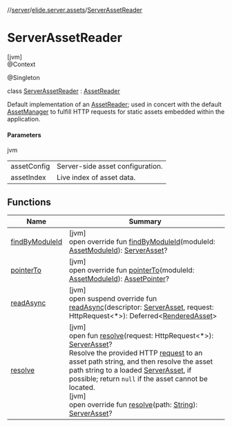 //[server](../../../index.md)/[elide.server.assets](../index.md)/[ServerAssetReader](index.md)

# ServerAssetReader

[jvm]\
@Context

@Singleton

class [ServerAssetReader](index.md) : [AssetReader](../-asset-reader/index.md)

Default implementation of an [AssetReader](../-asset-reader/index.md); used in concert with the default [AssetManager](../-asset-manager/index.md) to fulfill HTTP requests for static assets embedded within the application.

#### Parameters

jvm

| | |
|---|---|
| assetConfig | Server-side asset configuration. |
| assetIndex | Live index of asset data. |

## Functions

| Name | Summary |
|---|---|
| [findByModuleId](find-by-module-id.md) | [jvm]<br>open override fun [findByModuleId](find-by-module-id.md)(moduleId: [AssetModuleId](../../elide.server/index.md#-803173189%2FClasslikes%2F-1343588467)): [ServerAsset](../-server-asset/index.md)? |
| [pointerTo](pointer-to.md) | [jvm]<br>open override fun [pointerTo](pointer-to.md)(moduleId: [AssetModuleId](../../elide.server/index.md#-803173189%2FClasslikes%2F-1343588467)): [AssetPointer](../-asset-pointer/index.md)? |
| [readAsync](read-async.md) | [jvm]<br>open suspend override fun [readAsync](read-async.md)(descriptor: [ServerAsset](../-server-asset/index.md), request: HttpRequest&lt;*&gt;): Deferred&lt;[RenderedAsset](../-rendered-asset/index.md)&gt; |
| [resolve](../-asset-resolver/resolve.md) | [jvm]<br>open fun [resolve](../-asset-resolver/resolve.md)(request: HttpRequest&lt;*&gt;): [ServerAsset](../-server-asset/index.md)?<br>Resolve the provided HTTP [request](../-asset-resolver/resolve.md) to an asset path string, and then resolve the asset path string to a loaded [ServerAsset](../-server-asset/index.md), if possible; return `null` if the asset cannot be located.<br>[jvm]<br>open override fun [resolve](resolve.md)(path: [String](https://kotlinlang.org/api/latest/jvm/stdlib/kotlin/-string/index.html)): [ServerAsset](../-server-asset/index.md)? |
